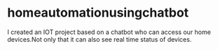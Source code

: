 # homeautomationusingchatbot
I created an IOT project based on a chatbot who can access our home devices.Not only that it can also see real time status of devices. 
